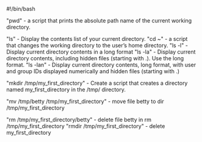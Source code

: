
#!/bin/bash

"pwd" - a script that prints the absolute path name of the current working directory.

"ls" - Display the contents list of your current directory.
"cd ~" - a script that changes the working directory to the user’s home directory.
"ls -l" - Display current directory contents in a long format
"ls -la" - Display current directory contents, including hidden files (starting with .). Use the long format.
"ls -lan" - Display current directory contents, long format, with user and group IDs displayed numerically and hidden files (starting with .)

"mkdir /tmp/my_first_directory" - Create a script that creates a directory named my_first_directory in the /tmp/ directory.

"mv /tmp/betty /tmp/my_first_directory" - move file betty to dir /tmp/my_first_directory

"rm /tmp/my_first_directory/betty" - delete file betty in rm /tmp/my_first_directory
"rmdir /tmp/my_first_directory" - delete my_first_directory








